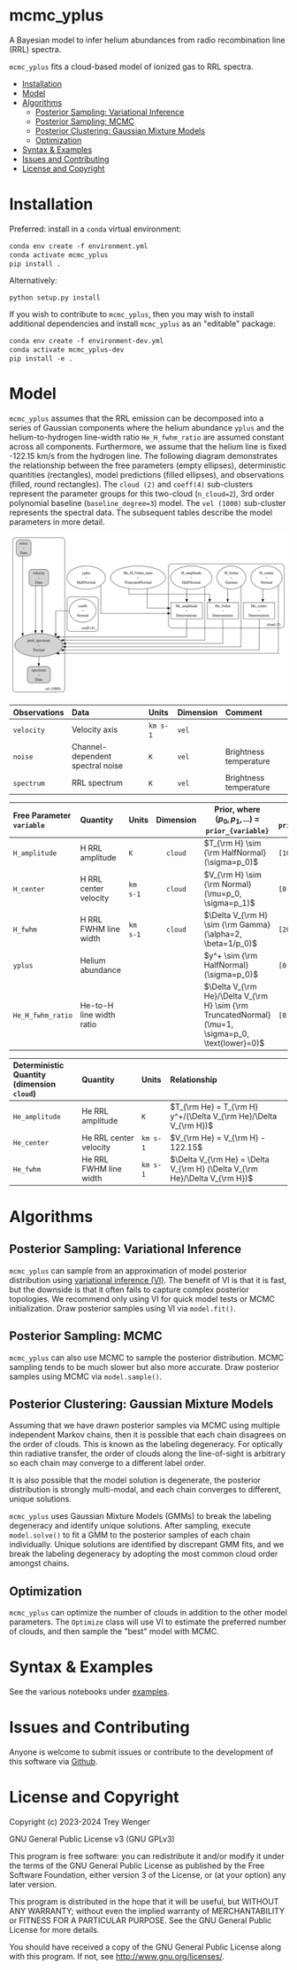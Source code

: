 # mcmc_yplus <!-- omit in toc -->
A Bayesian model to infer helium abundances from radio recombination line (RRL) spectra.

`mcmc_yplus` fits a cloud-based model of ionized gas to RRL spectra.

- [Installation](#installation)
- [Model](#model)
- [Algorithms](#algorithms)
  - [Posterior Sampling: Variational Inference](#posterior-sampling-variational-inference)
  - [Posterior Sampling: MCMC](#posterior-sampling-mcmc)
  - [Posterior Clustering: Gaussian Mixture Models](#posterior-clustering-gaussian-mixture-models)
  - [Optimization](#optimization)
- [Syntax \& Examples](#syntax--examples)
- [Issues and Contributing](#issues-and-contributing)
- [License and Copyright](#license-and-copyright)


# Installation
Preferred: install in a `conda` virtual environment:
```
conda env create -f environment.yml
conda activate mcmc_yplus
pip install .
```

Alternatively:
```
python setup.py install
```

If you wish to contribute to `mcmc_yplus`, then you may wish to install additional dependencies and install `mcmc_yplus` as an "editable" package:
```
conda env create -f environment-dev.yml
conda activate mcmc_yplus-dev
pip install -e .
```

# Model

`mcmc_yplus` assumes that the RRL emission can be decomposed into a series of Gaussian components where the helium abundance `yplus` and the helium-to-hydrogen line-width ratio `He_H_fwhm_ratio` are assumed constant across all components. Furthermore, we assume that the helium line is fixed -122.15 km/s from the hydrogen line. The following diagram demonstrates the relationship between the free parameters (empty ellipses), deterministic quantities (rectangles), model predictions (filled ellipses), and observations (filled, round rectangles). The `cloud (2)` and `coeff(4)` sub-clusters represent the parameter groups for this two-cloud (`n_cloud=2`), 3rd order polynomial baseline (`baseline_degree=3`) model. The `vel (1000)` sub-cluster represents the spectral data. The subsequent tables describe the model parameters in more detail.

![model graph](example/figures/model.gv.svg)

| Observations | Data                             | Units    | Dimension | Comment                |
| :----------- | :------------------------------- | :------- | :-------- | :--------------------- |
| `velocity`   | Velocity axis                    | `km s-1` | `vel`     |                        |
| `noise`      | Channel-dependent spectral noise | `K`      | `vel`     | Brightness temperature |
| `spectrum`   | RRL spectrum                     | `K`      | `vel`     | Brightness temperature |

| Free Parameter<br>`variable` | Quantity                 | Units    | Dimension | Prior, where<br>$(p_0, p_1, ...)$ = `prior_{variable}`                                             | Default<br>`prior_{variable}` |
| :--------------------------- | :----------------------- | :------- | :-------: | -------------------------------------------------------------------------------------------------- | ----------------------------- |
| `H_amplitude`                | H RRL amplitude          | `K`      |  `cloud`  | $T_{\rm H} \sim {\rm HalfNormal}(\sigma=p_0)$                                                      | `[100.0]`                     |
| `H_center`                   | H RRL center velocity    | `km s-1` |  `cloud`  | $V_{\rm H} \sim {\rm Normal}(\mu=p_0, \sigma=p_1)$                                                 | `[0.0, 10.0]`                 |
| `H_fwhm`                     | H RRL FWHM line width    | `km s-1` |  `cloud`  | $\Delta V_{\rm H} \sim {\rm Gamma}(\alpha=2, \beta=1/p_0)$                                         | `[20.0]`                      |
| `yplus`                      | Helium abundance         |          |           | $y^+ \sim {\rm HalfNormal}(\sigma=p_0)$                                                            | `[0.1]`                       |
| `He_H_fwhm_ratio`            | He-to-H line width ratio |          |           | $\Delta V_{\rm He}/\Delta V_{\rm H} \sim {\rm TruncatedNormal}(\mu=1, \sigma=p_0, \text{lower}=0)$ | `[0.1]`                       |

| Deterministic Quantity<br>(dimension `cloud`) | Quantity               | Units    | Relationship                                                                |
| :-------------------------------------------- | :--------------------- | :------- | :-------------------------------------------------------------------------- |
| `He_amplitude`                                | He RRL amplitude       | `K`      | $T_{\rm He} = T_{\rm H} y^+/(\Delta V_{\rm He}/\Delta V_{\rm H})$           |
| `He_center`                                   | He RRL center velocity | `km s-1` | $V_{\rm He} = V_{\rm H} - 122.15$                                           |
| `He_fwhm`                                     | He RRL FWHM line width | `km s-1` | $\Delta V_{\rm He} = \Delta V_{\rm H} (\Delta V_{\rm He}/\Delta V_{\rm H})$ |

# Algorithms

## Posterior Sampling: Variational Inference

`mcmc_yplus` can sample from an approximation of model posterior distribution using [variational inference (VI)](https://www.pymc.io/projects/examples/en/latest/variational_inference/variational_api_quickstart.html). The benefit of VI is that it is fast, but the downside is that it often fails to capture complex posterior topologies. We recommend only using VI for quick model tests or MCMC initialization. Draw posterior samples using VI via `model.fit()`.

## Posterior Sampling: MCMC

`mcmc_yplus` can also use MCMC to sample the posterior distribution. MCMC sampling tends to be much slower but also more accurate. Draw posterior samples using MCMC via `model.sample()`.

## Posterior Clustering: Gaussian Mixture Models

Assuming that we have drawn posterior samples via MCMC using multiple independent Markov chains, then it is possible that each chain disagrees on the order of clouds. This is known as the labeling degeneracy. For optically thin radiative transfer, the order of clouds along the line-of-sight is arbitrary so each chain may converge to a different label order.

It is also possible that the model solution is degenerate, the posterior distribution is strongly multi-modal, and each chain converges to different, unique solutions.

`mcmc_yplus` uses Gaussian Mixture Models (GMMs) to break the labeling degeneracy and identify unique solutions. After sampling, execute `model.solve()` to fit a GMM to the posterior samples of each chain individually. Unique solutions are identified by discrepant GMM fits, and we break the labeling degeneracy by adopting the most common cloud order amongst chains.

## Optimization

`mcmc_yplus` can optimize the number of clouds in addition to the other model parameters. The `Optimize` class will use VI to estimate the preferred number of clouds, and then sample the "best" model with MCMC.

# Syntax & Examples

See the various notebooks under [examples](https://github.com/tvwenger/mcmc_yplus/tree/main/examples).

# Issues and Contributing

Anyone is welcome to submit issues or contribute to the development
of this software via [Github](https://github.com/tvwenger/mcmc_yplus).

# License and Copyright

Copyright (c) 2023-2024 Trey Wenger

GNU General Public License v3 (GNU GPLv3)

This program is free software: you can redistribute it and/or modify
it under the terms of the GNU General Public License as published
by the Free Software Foundation, either version 3 of the License,
or (at your option) any later version.

This program is distributed in the hope that it will be useful,
but WITHOUT ANY WARRANTY; without even the implied warranty of
MERCHANTABILITY or FITNESS FOR A PARTICULAR PURPOSE.  See the
GNU General Public License for more details.

You should have received a copy of the GNU General Public License
along with this program.  If not, see <http://www.gnu.org/licenses/>.

